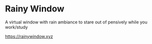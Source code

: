 # Rainy Window

A virtual window with rain ambiance to stare out of pensively while you work/study

https://rainywindow.xyz
